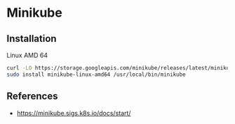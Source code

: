 # Minikube

## Installation

Linux AMD 64 

```bash
curl -LO https://storage.googleapis.com/minikube/releases/latest/minikube-linux-amd64
sudo install minikube-linux-amd64 /usr/local/bin/minikube
```


## References
- https://minikube.sigs.k8s.io/docs/start/

